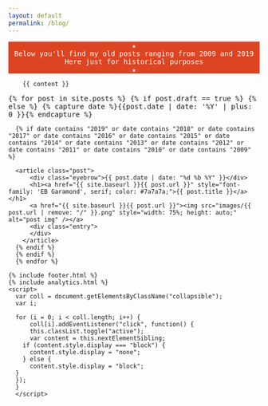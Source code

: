 ```yaml
---
layout: default
permalink: /blog/
---
```


<!-- new new new -->
<div id="main" role="main" class="container">
        <center><p class="" style="font-family: 'Inconsolata', monospace; font-size: 14px; background-color: #d42; color:white;">
        ★ <br>Below you'll find my old posts ranging from 2009 and 2019<br> Here just for historical purposes <br>★<br>
        </p></center></div>

<div id="main" role="main" class="container" style="font-family: 'Inconsolata', monospace;">

        {{ content }} 

<div class="posts clearfix">
      {% for post in site.posts %}
      {% if post.draft == true %}
      {% else %}
      {% capture date %}{{post.date | date: '%Y' | plus: 0 }}{% endcapture %}
    
      {% if date contains "2019" or date contains "2018" or date contains "2017" or date contains "2016" or date contains "2015" or date contains "2014" or date contains "2013" or date contains "2012" or date contains "2011" or date contains "2010" or date contains "2009" %}
    
      <article class="post">
          <div class="eyebrow">{{ post.date | date: "%d %b %Y" }}</div>
          <h1><a href="{{ site.baseurl }}{{ post.url }}" style="font-family: 'EB Garamond', serif; color: #7a7a7a;">{{ post.title }}</a></h1>
          <a href="{{ site.baseurl }}{{ post.url }}"><img src="images/{{ post.url | remove: "/" }}.png" style="width: 75%; height: auto;" alt="post img" /></a>
          <div class="entry">
          </div>
        </article>
      {% endif %}
      {% endif %}
      {% endfor %}
</div>


    {% include footer.html %}
    {% include analytics.html %}
    <script>
      var coll = document.getElementsByClassName("collapsible");
      var i;
  
      for (i = 0; i < coll.length; i++) {
          coll[i].addEventListener("click", function() {
          this.classList.toggle("active");
          var content = this.nextElementSibling;
        if (content.style.display === "block") {
          content.style.display = "none";
        } else {
          content.style.display = "block";
      }
      });
      }
      </script>
  